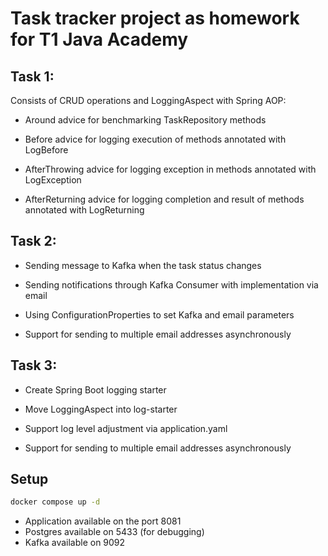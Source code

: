 # Task tracker project as homework for T1 Java Academy

## Task 1:

Consists of CRUD operations and LoggingAspect with Spring AOP:

- Around advice for benchmarking TaskRepository methods

- Before advice for logging execution of methods annotated with LogBefore

- AfterThrowing advice for logging exception in methods annotated with LogException

- AfterReturning advice for logging completion and result of methods annotated with LogReturning

## Task 2:

- Sending message to Kafka when the task status changes

- Sending notifications through Kafka Consumer with implementation via email

- Using ConfigurationProperties to set Kafka and email parameters

- Support for sending to multiple email addresses asynchronously

## Task 3:

- Create Spring Boot logging starter

- Move LoggingAspect into log-starter

- Support log level adjustment via application.yaml

- Support for sending to multiple email addresses asynchronously


## Setup

```bash
docker compose up -d
```

- Application available on the port 8081 
- Postgres available on 5433 (for debugging)
- Kafka available on 9092